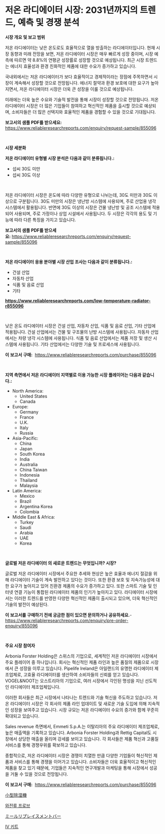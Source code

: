 <p><h1>저온 라디에이터 시장: 2031년까지의 트렌드, 예측 및 경쟁 분석</h1></p><p><strong>시장 개요 및 보고 범위</strong></p>
<p><p>저온 라디에이터는 낮은 온도로도 효율적으로 열을 방출하는 라디에이터입니다. 현재 시장 동향과 미래 전망을 보면, 저온 라디에이터 시장은 매우 빠르게 성장 중이며, 시장 예측에 따르면 약 8.8%의 연평균 성장률로 성장할 것으로 예상됩니다. 최근 시장 트렌드는 에너지 효율성과 환경 친화적인 제품에 대한 수요가 증가하고 있습니다.</p><p>국내외에서는 저온 라디에이터가 보다 효율적이고 경제적이라는 장점에 주목하면서 시장이 계속해서 성장할 것으로 전망됩니다. 에너지 절약과 환경 보호에 대한 요구가 높아지면서, 저온 라디에이터 시장은 더욱 큰 성장을 이룰 것으로 예상됩니다.</p><p>미래에는 더욱 높은 수요와 기술적 발전을 통해 시장이 성장할 것으로 전망됩니다. 저온 라디에이터 시장은 더 많은 기업들이 참여하고 혁신적인 제품을 출시할 것으로 예상되며, 소비자들은 더 많은 선택지와 효율적인 제품을 경험할 수 있을 것으로 기대됩니다.</p></p>
<p><strong>보고서의 샘플 PDF를 받으세요:</strong> <a href="https://www.reliableresearchreports.com/enquiry/request-sample/855096">https://www.reliableresearchreports.com/enquiry/request-sample/855096</a></p>
<p>&nbsp;</p>
<p><strong>시장 세분화</strong></p>
<p><strong>저온 라디에이터 유형별 시장 분석은 다음과 같이 분류됩니다.:</strong></p>
<p><ul><li>섭씨 30도 미만</li><li>섭씨 30도 이상</li></ul></p>
<p>&nbsp;</p>
<p><p>저온 라디에이터 시장은 온도에 따라 다양한 유형으로 나뉘는데, 30도 미만과 30도 이상으로 구분됩니다. 30도 미만의 시장은 냉난방 시스템에 사용되며, 주로 산업용 냉각 시스템에서 활용됩니다. 반면에 30도 이상의 시장은 건물 냉난방 및 공조 시스템에 적용되어 사용되며, 주로 가정이나 상업 시설에서 사용됩니다. 두 시장은 각각의 용도 및 기능에 따라 다른 특징을 가지고 있습니다.</p></p>
<p><strong>보고서의 샘플 PDF를 받으세요:</strong>&nbsp;<a href="https://www.reliableresearchreports.com/enquiry/request-sample/855096">https://www.reliableresearchreports.com/enquiry/request-sample/855096</a></p>
<p>&nbsp;</p>
<p><strong> 저온 라디에이터 응용 분야별 시장 산업 조사는 다음과 같이 분류됩니다.:</strong></p>
<p><ul><li>건설 산업</li><li>자동차 산업</li><li>식품 및 음료 산업</li><li>기타</li></ul></p>
<p><strong><a href="https://www.reliableresearchreports.com/low-temperature-radiator-r855096">https://www.reliableresearchreports.com/low-temperature-radiator-r855096</a></strong></p>
<p>&nbsp;</p>
<p><p>낮은 온도 라디에이터 시장은 건설 산업, 자동차 산업, 식품 및 음료 산업, 기타 산업에 적용됩니다. 건설 산업에서는 건물 및 구조물의 난방 시스템에 사용됩니다. 자동차 산업에서는 차량 냉각 시스템에 사용됩니다. 식품 및 음료 산업에서는 제품 저장 및 생산 시스템에 사용됩니다. 기타 산업에서는 다양한 기술 및 프로세스에 사용됩니다.</p></p>
<p><strong>이 보고서 구매:</strong>&nbsp; <a href="https://www.reliableresearchreports.com/purchase/855096">https://www.reliableresearchreports.com/purchase/855096</a></p>
<p>&nbsp;</p>
<p><strong>지역 측면에서 저온 라디에이터 지역별로 이용 가능한 시장 플레이어는 다음과 같습니다.:</strong></p>
<p><ul>
    <li>
        North America:
        <ul>
            <li>United States</li>
            <li>Canada</li>
        </ul>
    </li>
    <li>
        Europe:
        <ul>
            <li>Germany</li>
            <li>France</li>
            <li>U.K.</li>
            <li>Italy</li>
            <li>Russia</li>
        </ul>
    </li>
    <li>
        Asia-Pacific:
        <ul>
            <li>China</li>
            <li>Japan</li>
            <li>South Korea</li>
            <li>India</li>
            <li>Australia</li>
            <li>China Taiwan</li>
            <li>Indonesia</li>
            <li>Thailand</li>
            <li>Malaysia</li>
        </ul>
    </li>
    <li>
        Latin America:
        <ul>
            <li>Mexico</li>
            <li>Brazil</li>
            <li>Argentina Korea</li>
            <li>Colombia</li>
        </ul>
    </li>
    <li>
        Middle East & Africa:
        <ul>
            <li>Turkey</li>
            <li>Saudi</li>
            <li>Arabia</li>
            <li>UAE</li>
            <li>Korea</li>
        </ul>
    </li>
    </ul></p>
<p>&nbsp;</p>
<p><strong>글로벌 저온 라디에이터 의 새로운 트렌드는 무엇입니까? 시장?</strong></p>
<p><p>글로벌 저온 라디에이터 시장에서 주요한 추세와 현상은 높은 효율과 에너지 절감을 위해 라디에이터 기술이 계속 발전하고 있다는 것이다. 또한 환경 보호 및 지속가능성에 대한 요구가 높아지고 있어 친환경 제품의 수요가 증가하고 있다. 또한 스마트 기술 및 인터넷 연결 기능이 통합된 라디에이터 제품의 인기가 높아지고 있다. 라디에이터 시장에서는 이러한 트렌드를 반영한 다양한 혁신적인 제품이 출시되고 있으며, 더욱 혁신적인 기술의 발전이 예상된다.</p></p>
<p><strong>이 보고서를 구매하기 전에 궁금한 점이 있으면 문의하거나 공유하세요.</strong>- <a href="https://www.reliableresearchreports.com/enquiry/pre-order-enquiry/855096">https://www.reliableresearchreports.com/enquiry/pre-order-enquiry/855096</a></p>
<p>&nbsp;</p>
<p><strong>주요 시장 참여자</strong></p>
<p><p>Arbonia Forster Holding은 스위스의 기업으로, 세계적인 저온 라디에이터 시장에서 주요 플레이어 중 하나입니다. 회사는 혁신적인 제품 라인과 높은 품질의 제품으로 시장에서 큰 성장을 이루고 있습니다. Pipelife Ireland은 아일랜드의 유명한 라디에이터 제조업체로, 고효율 라디에이터를 생산하여 소비자들의 신뢰를 얻고 있습니다. VOGEL&NOOT는 오스트리아의 기업으로, 여러 시장에서 각인된 명성을 지닌 선도적인 라디에이터 제조업체입니다.</p><p>이러한 회사들은 최근 시장에서 나타나는 트렌드와 기술 혁신을 주도하고 있습니다. 저온 라디에이터 시장은 각 회사의 제품 라인 업데이트 및 새로운 기술 도입에 의해 지속적인 성장을 보여주고 있습니다. 시장 규모는 저온 라디에이터 수요의 증가와 함께 꾸준히 확대되고 있습니다.</p><p>Sales revenue 측면에서, Emmeti S.p.A.는 이탈리아의 주요 라디에이터 제조업체로, 높은 매출액을 기록하고 있습니다. Arbonia Forster Holding과 Rettig Capital도 시장에서 상당한 매출을 올리며 강세를 보이고 있습니다. 각 회사들은 제품 혁신과 고품질 서비스를 통해 경쟁우위를 확보하고 있습니다.</p><p>종합적으로, 저온 라디에이터 시장은 경쟁이 치열한 만큼 다양한 기업들이 혁신적인 제품과 서비스를 통해 경쟁을 이어가고 있습니다. 소비자들은 더욱 효율적이고 혁신적인 제품을 찾고 있기 때문에, 기업들은 지속적인 연구개발과 마케팅을 통해 시장에서 성공을 거둘 수 있을 것으로 전망됩니다.</p></p>
<p><strong>이 보고서 구매:</strong>&nbsp;&nbsp;<a href="https://www.reliableresearchreports.com/purchase/855096">https://www.reliableresearchreports.com/purchase/855096</a></p>
<p><p><a href="https://medium.com/@jonathanforsyth44/%E5%B0%8F%E5%9E%8B%E9%99%A4%E6%B9%BF%E6%A9%9F%E5%B8%82%E5%A0%B4%E8%AA%BF%E6%9F%BB%E3%83%AC%E3%83%9D%E3%83%BC%E3%83%88-%E3%81%9D%E3%81%AE%E6%AD%B4%E5%8F%B2%E3%81%A8%E4%BA%88%E6%B8%AC-2024%E5%B9%B4%E3%81%8B%E3%82%892031%E5%B9%B4-9e1fa20303b9">小型除湿機</a></p><p><a href="https://medium.com/@marchall15/eddy-current-probes-%EC%8B%9C%EC%9E%A5-2031%EB%85%84%EA%B9%8C%EC%A7%80%EC%9D%98-%EC%B6%94%EC%84%B8-%EC%98%88%EC%B8%A1-%EB%B0%8F-%EA%B2%BD%EC%9F%81-%EB%B6%84%EC%84%9D-e51c3b12a854">와전류 프로브</a></p><p><a href="https://medium.com/@nic.neale/2024%E5%B9%B4%E3%81%8B%E3%82%892031%E5%B9%B4%E3%81%BE%E3%81%A7%E3%81%AE%E6%9C%9F%E9%96%93%E3%81%AE%E3%83%9F%E3%83%BC%E3%83%AB%E3%83%AA%E3%83%97%E3%83%AC%E3%82%A4%E3%82%B9%E3%83%A1%E3%83%B3%E3%83%88%E3%83%90%E3%83%BC%E5%B8%82%E5%A0%B4%E5%88%86%E6%9E%90%E3%81%A8%E3%82%B5%E3%82%A4%E3%82%BA%E4%BA%88%E6%B8%AC-382c0ec4cab8">ミールリプレイスメントバー</a></p><p><a href="https://medium.com/@abelusikowski95672023/iv-%ED%82%A4%ED%8A%B8-%EC%8B%9C%EC%9E%A5-%EC%A0%90%EC%9C%A0%EC%9C%A8-%EB%B3%80%ED%99%94-%EB%B0%8F-%EC%8B%9C%EC%9E%A5-%EC%84%B1%EC%9E%A5-%EB%8F%99%ED%96%A5-2024%EB%85%84-2031%EB%85%84-c7a3235614d0">IV 키트</a></p></p>